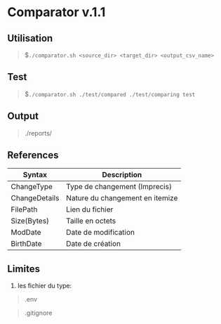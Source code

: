 # Comparator v.1.1
## Utilisation
>  $`./comparator.sh <source_dir> <target_dir> <output_csv_name>`

## Test
> $`./comparator.sh ./test/compared ./test/comparing test`

## Output
> ./reports/


## References


| Syntax                  | Description                     |
|-------------------------|---------------------------------|
| ChangeType              | Type de changement (Imprecis)   |
| ChangeDetails           | Nature du changement en itemize | 
| FilePath                | Lien du fichier                 | 
| Size(Bytes)             | Taille en octets                |
| ModDate                 | Date de modification            |
| BirthDate | Date de création                | 


## Limites

1. les fichier du type:
>.env

> .gitignore

